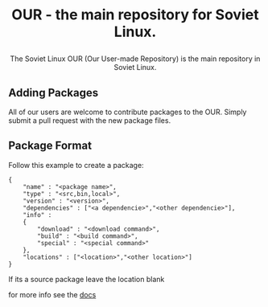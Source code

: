 # <p align="center">OUR - the main repository for Soviet Linux.</p>


<p align="center">The Soviet Linux OUR (Our User-made Repository) is the main repository in Soviet Linux.</p>

Adding Packages
---------------

All of our users are welcome to contribute packages to the OUR. Simply submit a pull request with the new package files.

Package Format
--------------

Follow this example to create a package:
```
{
    "name" : "<package name>",
    "type" : "<src,bin,local>",
    "version" : "<version>",
    "dependencies" : ["<a dependencie>","<other dependencie>"],
    "info" : 
    {
        "download" : "<download command>",
        "build" : "<build command>",
        "special" : "<special command>"
    },
    "locations" : ["<location>","<other location>"]
}
```
If its a source package leave the location blank

for more info see the [docs](https://docs.sovietlinux.ml/repo)
